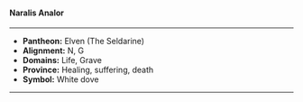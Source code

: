 #### Naralis Analor
___

- **Pantheon:** Elven (The Seldarine)
- **Alignment:** N, G
- **Domains:** Life, Grave
- **Province:** Healing, suffering, death
- **Symbol:** White dove
___
